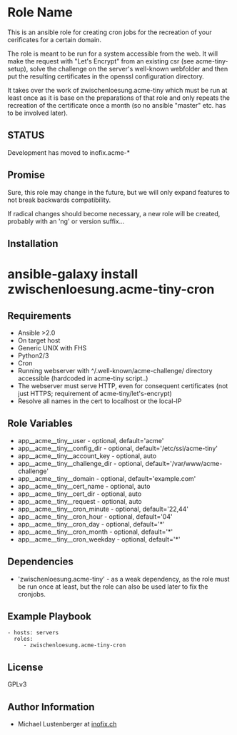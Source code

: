 Role Name
=========

This is an ansible role for creating cron jobs for the recreation of your cerificates for a certain domain.

The role is meant to be run for a system accessible from the web. It will make the request with "Let's Encrypt" from an existing csr (see acme-tiny-setup), solve the challenge on the server's well-known webfolder and then put the resulting certificates in the openssl configuration directory.

It takes over the work of zwischenloesung.acme-tiny which must be run at least once as it is base on the preparations of that role and only repeats the recreation of the certificate once a month (so no ansible "master" etc. has to be involved later).

STATUS
------

Development has moved to inofix.acme-\*

Promise
-------

Sure, this role may change in the future, but we will only expand features to not break backwards compatibility.

If radical changes should become necessary, a new role will be created, probably with an 'ng' or version suffix...

Installation
------------

 # ansible-galaxy install zwischenloesung.acme-tiny-cron

Requirements
------------

* Ansible >2.0
* On target host
 * Generic UNIX with FHS
 * Python2/3
 * Cron
 * Running webserver with ^/.well-known/acme-challenge/ directory accessible (hardcoded in acme-tiny script..)
 * The webserver must serve HTTP, even for consequent certificates (not just HTTPS; requirement of acme-tiny/let's-encrypt)
 * Resolve all names in the cert to localhost or the local-IP

Role Variables
--------------

* app\_\_acme\_\_tiny\_\_user - optional, default='acme'
* app\_\_acme\_\_tiny\_\_config\_dir - optional, default='/etc/ssl/acme-tiny'
* app\_\_acme\_\_tiny\_\_account\_key - optional, auto
* app\_\_acme\_\_tiny\_\_challenge\_dir - optional, default='/var/www/acme-challenge'
* app\_\_acme\_\_tiny\_\_domain - optional, default='example.com'
* app\_\_acme\_\_tiny\_\_cert\_name - optional, auto
* app\_\_acme\_\_tiny\_\_cert\_dir - optional, auto
* app\_\_acme\_\_tiny\_\_request - optional, auto
* app\_\_acme\_\_tiny\_\_cron\_minute - optional, default='22,44'
* app\_\_acme\_\_tiny\_\_cron\_hour - optional, default='04'
* app\_\_acme\_\_tiny\_\_cron\_day - optional, default='\*'
* app\_\_acme\_\_tiny\_\_cron\_month - optional, default='\*'
* app\_\_acme\_\_tiny\_\_cron\_weekday - optional, default='\*'

Dependencies
------------

* 'zwischenloesung.acme-tiny' - as a weak dependency, as the role must be run once at least, but the role can also be used later to fix the cronjobs.

Example Playbook
----------------

    - hosts: servers
      roles:
         - zwischenloesung.acme-tiny-cron

License
-------

GPLv3

Author Information
------------------

* Michael Lustenberger at [inofix.ch](http://www.inofix.ch)

